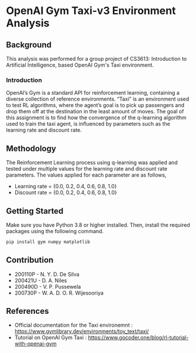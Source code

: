 # OpenAI Gym Taxi-v3 Environment Analysis

## Background

This analysis was performed for a group project of CS3613: Introduction to Artificial Intelligence, based OpenAI Gym's Taxi environment.

### Introduction

OpenAI’s Gym is a standard API for reinforcement learning, containing a diverse collection of reference environments. “Taxi” is an environment used to test RL algorithms, where the agent’s goal is to pick up passengers and drop them off at the destination in the least amount of moves. The goal of this assignment is to find how the convergence of the q-learning algorithm used to train the taxi agent, is influenced by parameters such as the learning rate and discount rate.

## Methodology

The Reinforcement Learning process using q-learning was applied and tested under multiple values for the learning rate and discount rate parameters. The values applied for each parameter are as follows,

- Learning rate = {0.0, 0.2, 0.4, 0.6, 0.8, 1.0}
- Discount rate = {0.0, 0.2, 0.4, 0.6, 0.8, 1.0}

## Getting Started

Make sure you have Python 3.8 or higher installed. Then, install the required packages using the following command.

```bash
pip install gym numpy matplotlib
```

## Contribution

- 200110P - N. Y. D. De Silva
- 200421U - D. A. Niles
- 200490D - V. P. Pussewela
- 200730P - W. A. D. O. R. Wijesooriya

## References

- Official documentation for the Taxi environemnt : https://www.gymlibrary.dev/environments/toy_text/taxi/
- Tutorial on OpenAI Gym Taxi : https://www.gocoder.one/blog/rl-tutorial-with-openai-gym

